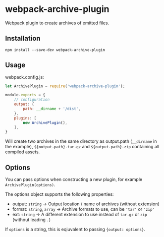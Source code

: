 # webpack-archive-plugin

Webpack plugin to create archives of emitted files.

## Installation

    npm install --save-dev webpack-archive-plugin

## Usage

webpack.config.js:

```javascript
let ArchivePlugin = require('webpack-archive-plugin');

module.exports = {
	// configuration
	output: {
		path: __dirname + '/dist',
	},
	plugins: [
		new ArchivePlugin(),
	],
}
```

Will create two archives in the same directory as output.path (`__dirname` in the example),
`${output.path}.tar.gz` and `${output.path}.zip` containing all compiled assets.

## Options

You can pass options when constructing a new plugin, for example `ArchivePlugin(options)`.

The options object supports the following properties:

- output: `string` -> Output location / name of archives (without extension)
- format: `string`, `array` -> Archive formats to use, can be `'tar'` or `'zip'`
- ext: `string` -> A different extension to use instead of `tar.gz` or `zip` (without leading `.`)

If `options` is a string, this is eqiuvalent to passing `{output: options}`.
